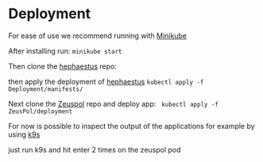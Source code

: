 # Deployment

For ease of use we recommend running with [Minikube](https://minikube.sigs.k8s.io/docs/start)

After installing run:
``` minikube start ```

Then clone the [hephaestus](https://github.com/Hephaestus-Metrics/Deployment) repo:

then apply the deployment of [hephaestus](https://github.com/Hephaestus-Metrics/Deployment)
```kubectl apply -f Deployment/manifests/```

Next clone the [Zeuspol](https://github.com/WeeDesigners/ZeusPol) repo and deploy app:
``` kubectl apply -f ZeusPol/deployment```

For now is possible to inspect the output of the applications for example by using [k9s](https://k9scli.io/)

just run k9s and hit enter 2 times on the zeuspol pod